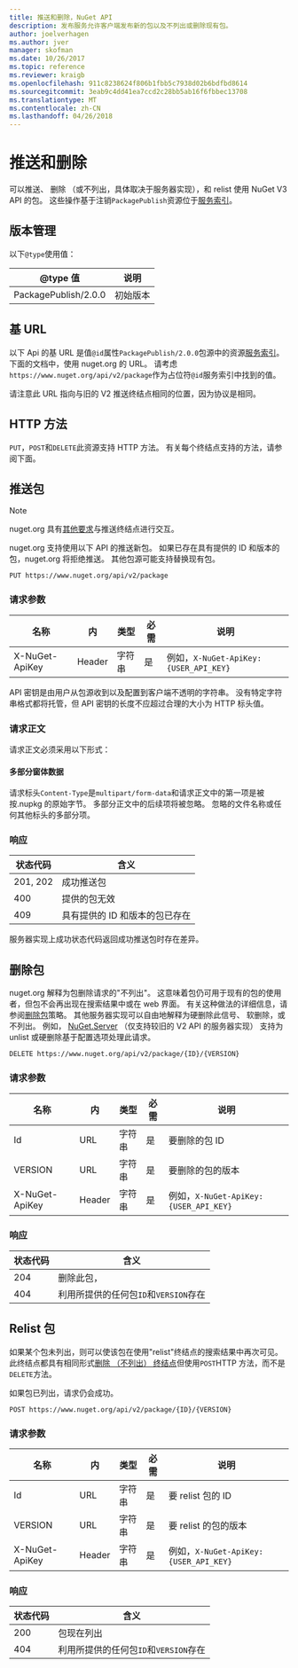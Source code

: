 ```yaml
---
title: 推送和删除，NuGet API
description: 发布服务允许客户端发布新的包以及不列出或删除现有包。
author: joelverhagen
ms.author: jver
manager: skofman
ms.date: 10/26/2017
ms.topic: reference
ms.reviewer: kraigb
ms.openlocfilehash: 911c8238624f806b1fbb5c7938d02b6bdfbd8614
ms.sourcegitcommit: 3eab9c4dd41ea7ccd2c28bb5ab16f6fbbec13708
ms.translationtype: MT
ms.contentlocale: zh-CN
ms.lasthandoff: 04/26/2018
---
```

# <a name="push-and-delete"></a>推送和删除

可以推送、 删除 （或不列出，具体取决于服务器实现），和 relist 使用 NuGet V3 API 的包。 这些操作基于注销`PackagePublish`资源位于[服务索引](service-index.md)。

## <a name="versioning"></a>版本管理

以下`@type`使用值：

@type 值          | 说明
-------------------- | -----
PackagePublish/2.0.0 | 初始版本

## <a name="base-url"></a>基 URL

以下 Api 的基 URL 是值`@id`属性`PackagePublish/2.0.0`包源中的资源[服务索引](service-index.md)。 下面的文档中，使用 nuget.org 的 URL。 请考虑`https://www.nuget.org/api/v2/package`作为占位符`@id`服务索引中找到的值。

请注意此 URL 指向与旧的 V2 推送终结点相同的位置，因为协议是相同。

## <a name="http-methods"></a>HTTP 方法

`PUT`，`POST`和`DELETE`此资源支持 HTTP 方法。 有关每个终结点支持的方法，请参阅下面。

## <a name="push-a-package"></a>推送包

> [!Note]
> nuget.org 具有[其他要求](NuGet-Protocols.md)与推送终结点进行交互。

nuget.org 支持使用以下 API 的推送新包。 如果已存在具有提供的 ID 和版本的包，nuget.org 将拒绝推送。 其他包源可能支持替换现有包。

    PUT https://www.nuget.org/api/v2/package

### <a name="request-parameters"></a>请求参数

名称           | 内     | 类型   | 必需 | 说明
-------------- | ------ | ------ | -------- | -----
X-NuGet-ApiKey | Header | 字符串 | 是      | 例如，`X-NuGet-ApiKey: {USER_API_KEY}`

API 密钥是由用户从包源收到以及配置到客户端不透明的字符串。 没有特定字符串格式都将托管，但 API 密钥的长度不应超过合理的大小为 HTTP 标头值。

### <a name="request-body"></a>请求正文

请求正文必须采用以下形式：

#### <a name="multipart-form-data"></a>多部分窗体数据

请求标头`Content-Type`是`multipart/form-data`和请求正文中的第一项是被按.nupkg 的原始字节。 多部分正文中的后续项将被忽略。 忽略的文件名称或任何其他标头的多部分项。

### <a name="response"></a>响应

状态代码 | 含义
----------- | -------
201, 202    | 成功推送包
400         | 提供的包无效
409         | 具有提供的 ID 和版本的包已存在

服务器实现上成功状态代码返回成功推送包时存在差异。

## <a name="delete-a-package"></a>删除包

nuget.org 解释为包删除请求的"不列出"。 这意味着包仍可用于现有的包的使用者，但包不会再出现在搜索结果中或在 web 界面。 有关这种做法的详细信息，请参阅[删除包](../policies/deleting-packages.md)策略。 其他服务器实现可以自由地解释为硬删除此信号、 软删除，或不列出。 例如， [NuGet.Server](https://www.nuget.org/packages/NuGet.Server) （仅支持较旧的 V2 API 的服务器实现） 支持为 unlist 或硬删除基于配置选项处理此请求。

    DELETE https://www.nuget.org/api/v2/package/{ID}/{VERSION}

### <a name="request-parameters"></a>请求参数

名称           | 内     | 类型   | 必需 | 说明
-------------- | ------ | ------ | -------- | -----
Id             | URL    | 字符串 | 是      | 要删除的包 ID
VERSION        | URL    | 字符串 | 是      | 要删除的包的版本
X-NuGet-ApiKey | Header | 字符串 | 是      | 例如，`X-NuGet-ApiKey: {USER_API_KEY}`

### <a name="response"></a>响应

状态代码 | 含义
----------- | -------
204         | 删除此包，
404         | 利用所提供的任何包`ID`和`VERSION`存在

## <a name="relist-a-package"></a>Relist 包

如果某个包未列出，则可以使该包在使用"relist"终结点的搜索结果中再次可见。 此终结点都具有相同形式[删除 （不列出） 终结点](#delete-a-package)但使用`POST`HTTP 方法，而不是`DELETE`方法。

如果包已列出，请求仍会成功。

    POST https://www.nuget.org/api/v2/package/{ID}/{VERSION}

### <a name="request-parameters"></a>请求参数

名称           | 内     | 类型   | 必需 | 说明
-------------- | ------ | ------ | -------- | -----
Id             | URL    | 字符串 | 是      | 要 relist 包的 ID
VERSION        | URL    | 字符串 | 是      | 要 relist 的包的版本
X-NuGet-ApiKey | Header | 字符串 | 是      | 例如，`X-NuGet-ApiKey: {USER_API_KEY}`

### <a name="response"></a>响应

状态代码 | 含义
----------- | -------
200         | 包现在列出
404         | 利用所提供的任何包`ID`和`VERSION`存在
